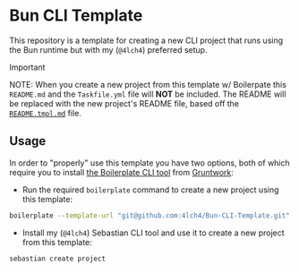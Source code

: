 # Bun CLI Template

This repository is a template for creating a new CLI project that runs using the Bun runtime but with my (`@4lch4`) preferred setup.

> [!IMPORTANT]
> NOTE: When you create a new project from this template w/ Boilerpate this `README.md` and the `Taskfile.yml` file will **NOT** be included. The README will be replaced with the new project's README file, based off the [`README.tmpl.md`][2] file.

## Usage

In order to "properly" use this template you have two options, both of which require you to install [the Boilerplate CLI tool][0] from [Gruntwork][1]:

- Run the required `boilerplate` command to create a new project using this template:

```sh
boilerplate --template-url "git@github.com:4lch4/Bun-CLI-Template.git" --output-folder "<output-dir>"
```

- Install my (`@4lch4`) Sebastian CLI tool and use it to create a new project from this template:

```sh
sebastian create project
```

[0]: https://github.com/gruntwork-io/boilerplate
[1]: https://gruntwork.io
[2]: ./README.tmpl.md

